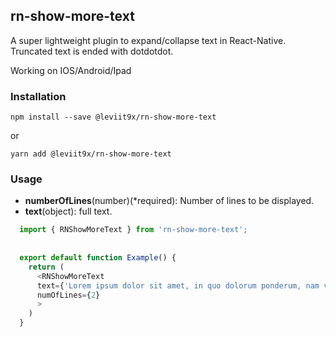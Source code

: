 ## rn-show-more-text

A super lightweight plugin to expand/collapse text in React-Native. Truncated text is ended with dotdotdot.

Working on IOS/Android/Ipad

### Installation

```
npm install --save @leviit9x/rn-show-more-text

```
or

```
yarn add @leviit9x/rn-show-more-text

```


### Usage

- **numberOfLines**(number)(*required): Number of lines to be displayed.
- **text**(object): full text.


```javascript
  import { RNShowMoreText } from 'rn-show-more-text';
  
  
  export default function Example() {
    return (
      <RNShowMoreText 
      text={'Lorem ipsum dolor sit amet, in quo dolorum ponderum, nam veri molestie constituto eu. Eum enim tantas sadipscing ne, ut omnes malorum nostrum cum. Errem populo qui ne, ea ipsum antiopam definitionem eos.'} 
      numOfLines={2}
      >
    )
  }

```


